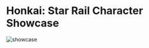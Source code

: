 # Honkai: Star Rail Character Showcase

![showcase](https://cdn.jsdelivr.net/gh/Aruh1/hsr-show/public/showcase.png)

